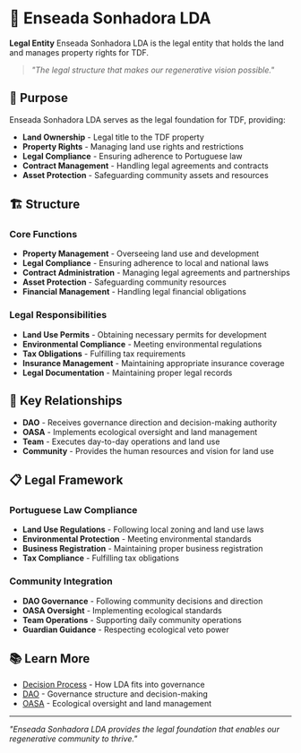 # 🏢 Enseada Sonhadora LDA

**Legal Entity** Enseada Sonhadora LDA is the legal entity that holds the land and manages property rights for TDF.

> *"The legal structure that makes our regenerative vision possible."*

## 🎯 Purpose

Enseada Sonhadora LDA serves as the legal foundation for TDF, providing:

- **Land Ownership** - Legal title to the TDF property
- **Property Rights** - Managing land use rights and restrictions
- **Legal Compliance** - Ensuring adherence to Portuguese law
- **Contract Management** - Handling legal agreements and contracts
- **Asset Protection** - Safeguarding community assets and resources

## 🏗️ Structure

### Core Functions

- **Property Management** - Overseeing land use and development
- **Legal Compliance** - Ensuring adherence to local and national laws
- **Contract Administration** - Managing legal agreements and partnerships
- **Asset Protection** - Safeguarding community resources
- **Financial Management** - Handling legal financial obligations

### Legal Responsibilities

- **Land Use Permits** - Obtaining necessary permits for development
- **Environmental Compliance** - Meeting environmental regulations
- **Tax Obligations** - Fulfilling tax requirements
- **Insurance Management** - Maintaining appropriate insurance coverage
- **Legal Documentation** - Maintaining proper legal records

## 🔗 Key Relationships

- **DAO** - Receives governance direction and decision-making authority
- **OASA** - Implements ecological oversight and land management
- **Team** - Executes day-to-day operations and land use
- **Community** - Provides the human resources and vision for land use

## 📋 Legal Framework

### Portuguese Law Compliance
- **Land Use Regulations** - Following local zoning and land use laws
- **Environmental Protection** - Meeting environmental standards
- **Business Registration** - Maintaining proper business registration
- **Tax Compliance** - Fulfilling tax obligations

### Community Integration
- **DAO Governance** - Following community decisions and direction
- **OASA Oversight** - Implementing ecological standards
- **Team Operations** - Supporting daily community operations
- **Guardian Guidance** - Respecting ecological veto power

## 📚 Learn More

- [Decision Process](../03_governance/decision_process.md) - How LDA fits into governance
- [DAO](dao.md) - Governance structure and decision-making
- [OASA](oasa.md) - Ecological oversight and land management

---

*"Enseada Sonhadora LDA provides the legal foundation that enables our regenerative community to thrive."*
